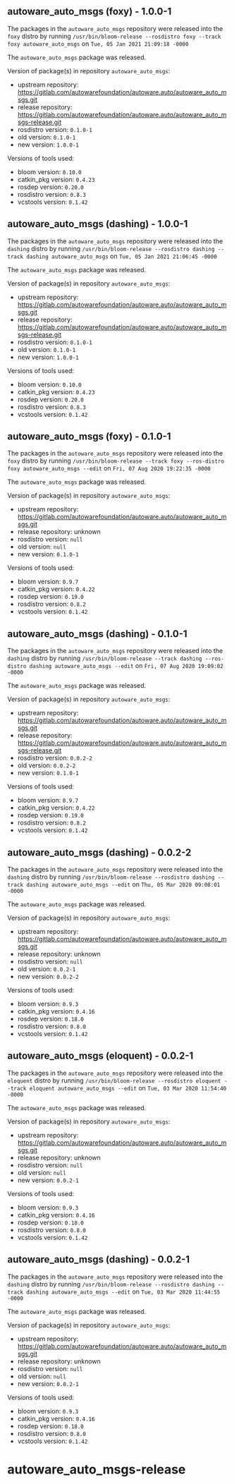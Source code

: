## autoware_auto_msgs (foxy) - 1.0.0-1

The packages in the `autoware_auto_msgs` repository were released into the `foxy` distro by running `/usr/bin/bloom-release --rosdistro foxy --track foxy autoware_auto_msgs` on `Tue, 05 Jan 2021 21:09:18 -0000`

The `autoware_auto_msgs` package was released.

Version of package(s) in repository `autoware_auto_msgs`:

- upstream repository: https://gitlab.com/autowarefoundation/autoware.auto/autoware_auto_msgs.git
- release repository: https://gitlab.com/autowarefoundation/autoware.auto/autoware_auto_msgs-release.git
- rosdistro version: `0.1.0-1`
- old version: `0.1.0-1`
- new version: `1.0.0-1`

Versions of tools used:

- bloom version: `0.10.0`
- catkin_pkg version: `0.4.23`
- rosdep version: `0.20.0`
- rosdistro version: `0.8.3`
- vcstools version: `0.1.42`


## autoware_auto_msgs (dashing) - 1.0.0-1

The packages in the `autoware_auto_msgs` repository were released into the `dashing` distro by running `/usr/bin/bloom-release --rosdistro dashing --track dashing autoware_auto_msgs` on `Tue, 05 Jan 2021 21:06:45 -0000`

The `autoware_auto_msgs` package was released.

Version of package(s) in repository `autoware_auto_msgs`:

- upstream repository: https://gitlab.com/autowarefoundation/autoware.auto/autoware_auto_msgs.git
- release repository: https://gitlab.com/autowarefoundation/autoware.auto/autoware_auto_msgs-release.git
- rosdistro version: `0.1.0-1`
- old version: `0.1.0-1`
- new version: `1.0.0-1`

Versions of tools used:

- bloom version: `0.10.0`
- catkin_pkg version: `0.4.23`
- rosdep version: `0.20.0`
- rosdistro version: `0.8.3`
- vcstools version: `0.1.42`


## autoware_auto_msgs (foxy) - 0.1.0-1

The packages in the `autoware_auto_msgs` repository were released into the `foxy` distro by running `/usr/bin/bloom-release --track foxy --ros-distro foxy autoware_auto_msgs --edit` on `Fri, 07 Aug 2020 19:22:35 -0000`

The `autoware_auto_msgs` package was released.

Version of package(s) in repository `autoware_auto_msgs`:

- upstream repository: https://gitlab.com/autowarefoundation/autoware.auto/autoware_auto_msgs.git
- release repository: unknown
- rosdistro version: `null`
- old version: `null`
- new version: `0.1.0-1`

Versions of tools used:

- bloom version: `0.9.7`
- catkin_pkg version: `0.4.22`
- rosdep version: `0.19.0`
- rosdistro version: `0.8.2`
- vcstools version: `0.1.42`


## autoware_auto_msgs (dashing) - 0.1.0-1

The packages in the `autoware_auto_msgs` repository were released into the `dashing` distro by running `/usr/bin/bloom-release --track dashing --ros-distro dashing autoware_auto_msgs --edit` on `Fri, 07 Aug 2020 19:09:02 -0000`

The `autoware_auto_msgs` package was released.

Version of package(s) in repository `autoware_auto_msgs`:

- upstream repository: https://gitlab.com/autowarefoundation/autoware.auto/autoware_auto_msgs.git
- release repository: https://gitlab.com/autowarefoundation/autoware.auto/autoware_auto_msgs-release.git
- rosdistro version: `0.0.2-2`
- old version: `0.0.2-2`
- new version: `0.1.0-1`

Versions of tools used:

- bloom version: `0.9.7`
- catkin_pkg version: `0.4.22`
- rosdep version: `0.19.0`
- rosdistro version: `0.8.2`
- vcstools version: `0.1.42`


## autoware_auto_msgs (dashing) - 0.0.2-2

The packages in the `autoware_auto_msgs` repository were released into the `dashing` distro by running `/usr/bin/bloom-release --rosdistro dashing --track dashing autoware_auto_msgs --edit` on `Thu, 05 Mar 2020 09:08:01 -0000`

The `autoware_auto_msgs` package was released.

Version of package(s) in repository `autoware_auto_msgs`:

- upstream repository: https://gitlab.com/autowarefoundation/autoware.auto/autoware_auto_msgs.git
- release repository: unknown
- rosdistro version: `null`
- old version: `0.0.2-1`
- new version: `0.0.2-2`

Versions of tools used:

- bloom version: `0.9.3`
- catkin_pkg version: `0.4.16`
- rosdep version: `0.18.0`
- rosdistro version: `0.8.0`
- vcstools version: `0.1.42`


## autoware_auto_msgs (eloquent) - 0.0.2-1

The packages in the `autoware_auto_msgs` repository were released into the `eloquent` distro by running `/usr/bin/bloom-release --rosdistro eloquent --track eloquent autoware_auto_msgs --edit` on `Tue, 03 Mar 2020 11:54:40 -0000`

The `autoware_auto_msgs` package was released.

Version of package(s) in repository `autoware_auto_msgs`:

- upstream repository: https://gitlab.com/autowarefoundation/autoware.auto/autoware_auto_msgs.git
- release repository: unknown
- rosdistro version: `null`
- old version: `null`
- new version: `0.0.2-1`

Versions of tools used:

- bloom version: `0.9.3`
- catkin_pkg version: `0.4.16`
- rosdep version: `0.18.0`
- rosdistro version: `0.8.0`
- vcstools version: `0.1.42`


## autoware_auto_msgs (dashing) - 0.0.2-1

The packages in the `autoware_auto_msgs` repository were released into the `dashing` distro by running `/usr/bin/bloom-release --rosdistro dashing --track dashing autoware_auto_msgs --edit` on `Tue, 03 Mar 2020 11:44:55 -0000`

The `autoware_auto_msgs` package was released.

Version of package(s) in repository `autoware_auto_msgs`:

- upstream repository: https://gitlab.com/autowarefoundation/autoware.auto/autoware_auto_msgs.git
- release repository: unknown
- rosdistro version: `null`
- old version: `null`
- new version: `0.0.2-1`

Versions of tools used:

- bloom version: `0.9.3`
- catkin_pkg version: `0.4.16`
- rosdep version: `0.18.0`
- rosdistro version: `0.8.0`
- vcstools version: `0.1.42`


# autoware_auto_msgs-release

